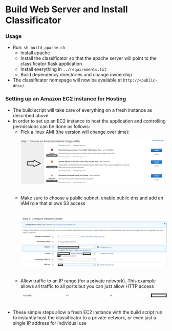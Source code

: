 # Build Web Server and Install Classificator

### Usage
  - Run: `sh build_apache.sh`
      - Install apache
      - Install the classificator so that the apache server will point to the classificator flask application
      - Install everything in `../requirements.txt`
      - Build dependency directories and change ownership
  - The classificator homepage will now be available at `http://<public-dns>/`
  
### Setting up an Amazon EC2 instance for Hosting
  - The build script will take care of everything on a fresh instance as described above
  - In order to set up an EC2 instance to host the application and controlling permissions can be done as follows:
      - Pick a linux AMI (the version will change over time):
      <br><p align="center"><img src="../images/choose_ami.png"/></p><br>
      - Make sure to choose a public subnet, enable public dns and add an IAM role that allows S3 access   
      <br><p align="center"><img src="../images/subnet.png"/></p><br>
      - Allow traffic to an IP range (for a private network).  This example allows all traffic to all ports but you can just allow HTTP access 
      <br><p align="center"><img src="../images/allow_traffic.png"/></p><br>
  - These simple steps allow a fresh EC2 instance with the build script run to instantly host the classificator to a private network, or even just a single IP address for individual use
